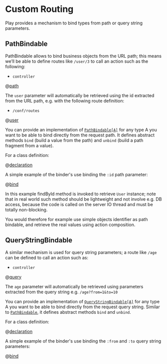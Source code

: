 <!--- Copyright (C) 2009-2016 Typesafe Inc. <http://www.typesafe.com> -->
# Custom Routing

Play provides a mechanism to bind types from path or query string parameters. 

## PathBindable

PathBindable allows to bind business objects from the URL path; this means we’ll be able to define routes like `/user/3` to call an action such as the following:

- `controller`

@[path](code/scalaguide/binder/controllers/BinderApplication.scala)

The `user` parameter will automatically be retrieved using the id extracted from the URL path, e.g. with the following route definition:

- `/conf/routes`

@[user](code/scalaguide.binder.routes)

You can provide an implementation of [`PathBindable[A]`](api/scala/play/api/mvc/PathBindable.html) for any type A you want to be able to bind directly from the request path. It defines abstract methods `bind` (build a value from the path) and `unbind` (build a path fragment from a value).

For a class definition:

@[declaration](code/scalaguide/binder/models/User.scala)

A simple example of the binder's use binding the `:id` path parameter:

@[bind](code/scalaguide/binder/models/User.scala)


In this example findById method is invoked to retrieve `User` instance; note that in real world such method should be lightweight and not involve e.g. DB access, because the code is called on the server IO thread and must be totally non-blocking.

You would therefore for example use simple objects identifier as path bindable, and retrieve the real values using action composition.

## QueryStringBindable

A similar mechanism is used for query string parameters; a route like `/age` can be defined to call an action such as:

- `controller`

@[query](code/scalaguide/binder/controllers/BinderApplication.scala)

The `age` parameter will automatically be retrieved using parameters extracted from the query string e.g. `/age?from=1&to=10`

You can provide an implementation of [`QueryStringBindable[A]`](api/scala/play/api/mvc/QueryStringBindable.html) for any type A you want to be able to bind directly from the request query string. Similar to [`PathBindable`](api/scala/play/api/mvc/PathBindable.html), it defines abstract methods `bind` and `unbind`.

For a class definition:

@[declaration](code/scalaguide/binder/models/AgeRange.scala)

A simple example of the binder's use binding the `:from` and `:to` query string parameters:

@[bind](code/scalaguide/binder/models/AgeRange.scala)

